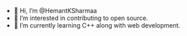 - 👋 Hi, I’m @HemantKSharmaa
- 👀 I’m interested in contributing to open source.
- 🌱 I’m currently learning C++ along with web development.

<!---
HemantKSharmaa/HemantKSharmaa is a ✨ special ✨ repository because its `README.md` (this file) appears on your GitHub profile.
You can click the Preview link to take a look at your changes.
--->
